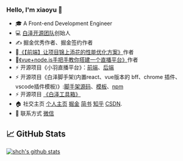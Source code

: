 

### Hello, I'm xiaoyu 👋

- 🎓 A Front-end Development Engineer
- 💻 [白泽开源团队](https://github.com/baizeteam)创始人
- ✍ 掘金优秀作者、掘金签约作者
- 📖[《【前端】让项目锦上添花的性能优化方案》](https://juejin.cn/column/7140264078546567181)作者
- 📖[《vue+node.js手把手教你搭建一个直播平台》](https://juejin.cn/column/6961438366596825096)作者
- ⚡ 开源项目《小羽直播平台》：[前端](https://github.com/sulgweb/mylive-web)、[后端](https://github.com/sulgweb/mylive)
- ⚡ 开源项目《白泽脚手架(内置react、vue版本的 bff、chrome 插件、vscode插件模板)》:[脚手架源码](https://github.com/baizeteam/baize-pre)、[模板](https://github.com/baizeteam/baize-template)、[npm](https://www.npmjs.com/package/baize-pre)
- ⚡ 开源项目 [《白泽工具箱》](https://baize.plume.vip/)
- 🏠 社交主页 [个人主页](https://my.sulg.top) [掘金](https://juejin.cn/user/3597257778926973) [简书](https://www.jianshu.com/u/4ab50cbafc3f) [知乎](https://www.zhihu.com/people/xiao-yu-46-25-83) [CSDN](https://blog.csdn.net/fly821760648).
- 💬 联系方式 [微信](https://gitee.com/xiaoyu-web/img-sed/raw/a36e3f3f98ed7bdcb89b45b2ba22d2d5877a6543/images/20210905110948.png)

## &#x1f4c8; GitHub Stats

[![shch's github stats](https://github-readme-stats.vercel.app/api?username=sulgweb&count_private=true&show_icons=true)](https://github.com/anuraghazra/github-readme-stats)

<!--
**sulgweb/sulgweb** is a ✨ _special_ ✨ repository because its `README.md` (this file) appears on your GitHub profile.

Here are some ideas to get you started:

- 🔭 I’m currently working on ...
- 🌱 I’m currently learning ...
- 👯 I’m looking to collaborate on ...
- 🤔 I’m looking for help with ...
- 💬 Ask me about ...
- 📫 How to reach me: ...
- 😄 Pronouns: ...
- ⚡ Fun fact: ...
--> 
